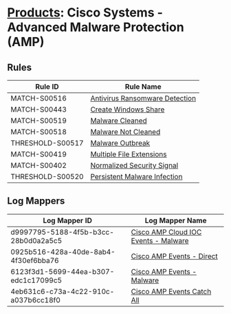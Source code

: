 # [Products](README.md): Cisco Systems - Advanced Malware Protection (AMP)

## Rules

|Rule ID|Rule Name|
|----|----|
|MATCH-S00516|[Antivirus Ransomware Detection](../rules/MATCH-S00516.md)|
|MATCH-S00443|[Create Windows Share](../rules/MATCH-S00443.md)|
|MATCH-S00519|[Malware Cleaned](../rules/MATCH-S00519.md)|
|MATCH-S00518|[Malware Not Cleaned](../rules/MATCH-S00518.md)|
|THRESHOLD-S00517|[Malware Outbreak](../rules/THRESHOLD-S00517.md)|
|MATCH-S00419|[Multiple File Extensions](../rules/MATCH-S00419.md)|
|MATCH-S00402|[Normalized Security Signal](../rules/MATCH-S00402.md)|
|THRESHOLD-S00520|[Persistent Malware Infection](../rules/THRESHOLD-S00520.md)|


## Log Mappers

|Log Mapper ID|Log Mapper Name|
|----|----|
|d9997795-5188-4f5b-b3cc-28b0d0a2a5c5|[Cisco AMP Cloud IOC Events - Malware](../mappings/d9997795-5188-4f5b-b3cc-28b0d0a2a5c5.md)|
|0925b516-428a-40de-8ab4-4f30ef6bba76|[Cisco AMP Events - Direct](../mappings/0925b516-428a-40de-8ab4-4f30ef6bba76.md)|
|6123f3d1-5699-44ea-b307-edc1c17099c5|[Cisco AMP Events - Malware](../mappings/6123f3d1-5699-44ea-b307-edc1c17099c5.md)|
|4eb631c6-c73a-4c22-910c-a037b6cc18f0|[Cisco AMP Events Catch All](../mappings/4eb631c6-c73a-4c22-910c-a037b6cc18f0.md)|


